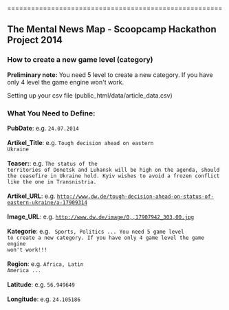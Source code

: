 ======================================================
<h2>The Mental News Map - Scoopcamp Hackathon Project 2014</h2>


<h3>How to create a new game level (category)</h3>


<b>Preliminary note:</b> You need 5 level to create a new category. If you have only 4 level the game engine won't work.

Setting up your csv file (public_html/data/article_data.csv)<br>

<h3>What You Need to Define:</h3>

<b>PubDate</b>: e.g. <code>24.07.2014</code><br><br>
<b>Artikel_Title</b>: e.g. <code>Tough decision ahead on eastern Ukraine</code><br><br>
<b>Teaser:</b>: e.g. <code>The status of the territories of Donetsk and Luhansk will be high on the agenda, should the ceasefire in Ukraine hold. Kyiv wishes to avoid a frozen conflict like the one in Transnistria.</code><br><br>
<b>Artikel_URL</b>: e.g. <code>http://www.dw.de/tough-decision-ahead-on-status-of-eastern-ukraine/a-17909314</code><br><br>
<b>Image_URL</b>: e.g. <code>http://www.dw.de/image/0,,17907942_303,00.jpg</code><br><br>
<b>Kategorie</b>: e.g. <code> Sports, Politics ... You need 5 game level to create a new category. If you have only 4 game level the game engine won't work!!!</code><br><br>
<b>Region</b>: e.g. <code>Africa, Latin America ... </code><br><br>
<b>Latitude</b>: e.g. <code>56.949649</code><br><br>
<b>Longitude</b>: e.g. <code>24.105186</code><br><br>



